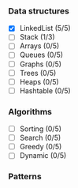### Data structures

- [x] LinkedList (5/5)
- [ ] Stack (1/3)
- [ ] Arrays (0/5)
- [ ] Queues (0/5)
- [ ] Graphs (0/5)
- [ ] Trees (0/5)
- [ ] Heaps (0/5)
- [ ] Hashtable (0/5)

### Algorithms

- [ ] Sorting (0/5)
- [ ] Search (0/5)
- [ ] Greedy (0/5)
- [ ] Dynamic (0/5)

### Patterns 


